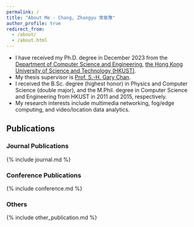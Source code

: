 ```yaml
---
permalink: /
title: "About Me - Chang, Zhangyu 常章豫"
author_profile: true
redirect_from: 
  - /about/
  - /about.html
---
```


* I have received my Ph.D. degree in December 2023 from the [Department of Computer Science and Engineering](https://www.cse.ust.hk/), [the Hong Kong University of Science and Technology (HKUST)](https://www.ust.hk/).
* My thesis supervisor is [Prof. S.-H. Gary Chan](http://www.cse.ust.hk/~gchan/).
* I received the B.Sc. degree (highest honor) in Physics and Computer Science (double major), and the M.Phil. degree in Computer Science and Engineering from HKUST in 2011 and 2015, respectively.
* My research interests include multimedia networking, fog/edge computing, and video/location data analytics.

## Publications

### Journal Publications

{% include journal.md %}

### Conference Publications

{% include conference.md %}

### Others

{% include other_publication.md %}
